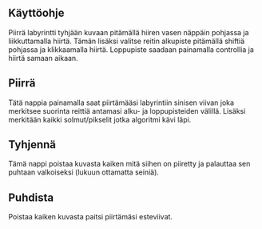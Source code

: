 ## Käyttöohje

 Piirrä labyrintti tyhjään kuvaan pitämällä hiiren vasen näppäin pohjassa ja liikkuttamalla hiirtä. Tämän lisäksi valitse reitin alkupiste pitämällä shiftiä pohjassa ja klikkaamalla hiirtä. Loppupiste saadaan painamalla controllia ja hiirtä samaan aikaan.


## Piirrä ##
Tätä nappia painamalla saat piirtämääsi labyrintiin sinisen viivan joka merkitsee suorinta reittiä antamasi alku- ja loppupisteiden välillä. Lisäksi merkitään kaikki solmut/pikselit jotka algoritmi kävi läpi.

## Tyhjennä ##
Tämä nappi poistaa kuvasta kaiken mitä siihen on piiretty ja palauttaa sen puhtaan valkoiseksi (lukuun ottamatta seiniä).

## Puhdista ##
Poistaa kaiken kuvasta paitsi piirtämäsi esteviivat.